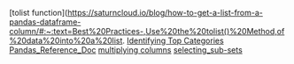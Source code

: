 [tolist function](https://saturncloud.io/blog/how-to-get-a-list-from-a-pandas-dataframe-column/#:~:text=Best%20Practices-,Use%20the%20tolist()%20Method,of%20data%20into%20a%20list.
[Identifying Top Categories](https://stackoverflow.com/questions/71972504/extract-the-top-values-from-one-column-based-on-another-column)
[Pandas_Reference_Doc](https://pandas.pydata.org/docs/reference/frame.html)
[multiplying columns](https://stackoverflow.com/questions/70631281/multiplying-two-columns-in-pandas)
[selecting_sub-sets](https://pandas.pydata.org/docs/dev/getting_started/intro_tutorials/03_subset_data.html)
